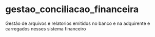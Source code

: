 # gestao_conciliacao_financeira
Gestão de arquivos e relatorios emitidos no banco e na adquirente e carregados nesses sistema financeiro
